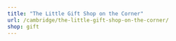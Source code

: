 ```yaml
---
title: "The Little Gift Shop on the Corner"
url: /cambridge/the-little-gift-shop-on-the-corner/
shop: gift
---
```

